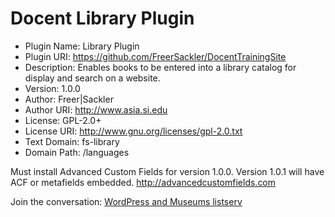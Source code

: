 # Docent Library Plugin
 * Plugin Name:       Library Plugin
 * Plugin URI:        https://github.com/FreerSackler/DocentTrainingSite
 * Description:       Enables books to be entered into a library catalog for display and search on a website.
 * Version:           1.0.0
 * Author:            Freer|Sackler
 * Author URI:        http://www.asia.si.edu
 * License:           GPL-2.0+
 * License URI:       http://www.gnu.org/licenses/gpl-2.0.txt
 * Text Domain:       fs-library
 * Domain Path:       /languages

Must install Advanced Custom Fields for version 1.0.0. Version 1.0.1 will have ACF or metafields embedded.
http://advancedcustomfields.com

Join the conversation: <a href="http://s.si.edu/2f6boY5
">WordPress and Museums listserv</a>